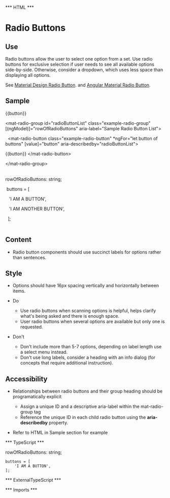 *** HTML ***
# Radio Buttons

## Use
Radio buttons allow the user to select one option from a set. Use radio buttons for exclusive selection if user
    needs to see all available options side-by-side. Otherwise, consider a dropdown, which uses
    less space than displaying all options.

See [Material Design Radio Button](https://material.io/guidelines/components/selection-controls.html#selection-controls-radio-button).
    and [Angular Material Radio Button](https://material.angular.io/components/radio/overview).

## Sample
<mat-tab-group>
    <mat-tab label="Component Sample"><div class="tab-height">
        <mat-radio-group id="radioButtonList" class="example-radio-group" [(ngModel)]="rowOfRadioButtons" aria-label="Sample Radio Button List">
            <mat-radio-button class="example-radio-button" *ngFor="let button of buttons" [value]="button" aria-describedby="radioButtonList">
                {{button}} 
                &nbsp;
            </mat-radio-button>
        </mat-radio-group></div></mat-tab>
    <mat-tab label="HTML"><div class="tab-height">
        <table style="width:100%">
            <p> &lt;mat-radio-group id="radioButtonList" class="example-radio-group" [(ngModel)]="rowOfRadioButtons" aria-label="Sample Radio Button List"&gt;</p>
            <p> &nbsp;&nbsp;&lt;mat-radio-button class="example-radio-button" *ngFor="let button of buttons" [value]="button" aria-describedby="radioButtonList"&gt;</p>
            <p>{{button}} &lt;/mat-radio-button&gt;</p>
            <p> &lt;/mat-radio-group&gt;</p>
        </table></div>
    </mat-tab>
    <mat-tab label="TS"><div class="tab-height">
        <table style="width:25%">
            <p>rowOfRadioButtons: string;</p>
            <p>&nbsp;buttons = [</p>
            <p>&nbsp;&nbsp; 'I AM A BUTTON',</p>
            <p>&nbsp;&nbsp; 'I AM ANOTHER BUTTON',</p>
            <p>&nbsp; ];</p>
        </table>
    </div></mat-tab>
</mat-tab-group>

## Content
* Radio button components should use succinct labels for options rather than sentences.


## Style

* Options should have 16px spacing vertically and horizontally between items.

* Do
    * Use radio buttons when scanning options is helpful, helps clarify what's being asked and there is enough space.
    * User radio buttons when several options are available but only one is requested.

* Don't
    * Don't include more than 5-7 options, depending on label length use a select menu instead.
    * Don't use long labels, consider a heading with an info dialog (for concepts that require additional instruction).

## Accessibility

* Relationships between radio buttons and their group heading should be programatically explicit
    * Assign a unique ID and a descriptive aria-label within the mat-radio-group tag
    * Reference the unique ID in each child radio button using the <b>aria-describedby</b> property.

* Refer to HTML in Sample section for example

*** TypeScript *** 

 rowOfRadioButtons: string;

    buttons = [
        'I AM A BUTTON',
    ];

*** ExternalTypeScript ***

*** Imports ***